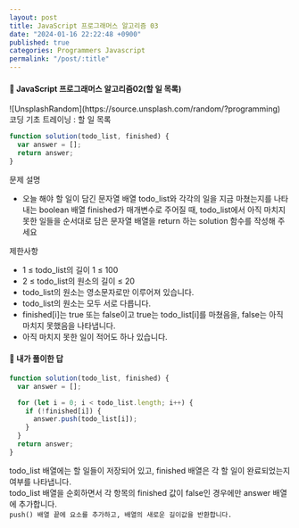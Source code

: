 ```yaml
---
layout: post
title: JavaScript 프로그래머스 알고리즘 03
date: "2024-01-16 22:22:48 +0900"
published: true
categories: Programmers Javascript
permalink: "/post/:title"
---
```


<h4>🤭 JavaScript 프로그래머스 알고리즘02(할 일 목록)</h4>
![UnsplashRandom](https://source.unsplash.com/random/?programming)

<br>
코딩 기초 트레이닝 : 할 일 목록

```javascript
function solution(todo_list, finished) {
  var answer = [];
  return answer;
}
```

문제 설명

- 오늘 해야 할 일이 담긴 문자열 배열 todo_list와 각각의 일을 지금 마쳤는지를 나타내는 boolean 배열 finished가 매개변수로 주어질 때, todo_list에서 아직 마치지 못한 일들을 순서대로 담은 문자열 배열을 return 하는 solution 함수를 작성해 주세요

제한사항

- 1 ≤ todo_list의 길이 1 ≤ 100
- 2 ≤ todo_list의 원소의 길이 ≤ 20
- todo_list의 원소는 영소문자로만 이루어져 있습니다.
- todo_list의 원소는 모두 서로 다릅니다.
- finished[i]는 true 또는 false이고 true는 todo_list[i]를 마쳤음을, false는 아직 마치지 못했음을 나타냅니다.
- 아직 마치지 못한 일이 적어도 하나 있습니다.

<h4>🤭 내가 풀이한 답</h4>

```javascript
function solution(todo_list, finished) {
  var answer = [];

  for (let i = 0; i < todo_list.length; i++) {
    if (!finished[i]) {
      answer.push(todo_list[i]);
    }
  }
  return answer;
}
```

todo_list 배열에는 할 일들이 저장되어 있고, finished 배열은 각 할 일이 완료되었는지 여부를 나타냅니다.<br>
todo_list 배열을 순회하면서 각 항목의 finished 값이 false인 경우에만 answer 배열에 추가합니다.<br>
`push() 배열 끝에 요소를 추가하고, 배열의 새로운 길이값을 반환합니다.`
